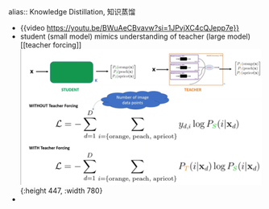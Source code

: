 alias:: Knowledge Distillation, 知识蒸馏

- {{video https://youtu.be/BWuAeCBvavw?si=1JPvjXC4cQJepp7e}}
- student (small model) mimics understanding of teacher (large model) [[teacher forcing]]
  ![image.png](../assets/image_1695583007199_0.png){:height 447, :width 780}
-